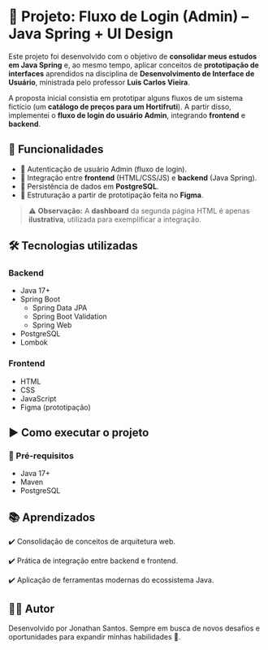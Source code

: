 # 🚀 Projeto: Fluxo de Login (Admin) – Java Spring + UI Design  

Este projeto foi desenvolvido com o objetivo de **consolidar meus estudos em Java Spring** e, ao mesmo tempo, aplicar conceitos de **prototipação de interfaces** aprendidos na disciplina de **Desenvolvimento de Interface de Usuário**, ministrada pelo professor **Luis Carlos Vieira**.  

A proposta inicial consistia em prototipar alguns fluxos de um sistema fictício (um **catálogo de preços para um Hortifruti**). A partir disso, implementei o **fluxo de login do usuário Admin**, integrando **frontend** e **backend**.  


## 📌 Funcionalidades  
- 🔑 Autenticação de usuário Admin (fluxo de login).  
- 🔗 Integração entre **frontend** (HTML/CSS/JS) e **backend** (Java Spring).  
- 💾 Persistência de dados em **PostgreSQL**.  
- 🎨 Estruturação a partir de prototipação feita no **Figma**.  

> ⚠️ **Observação:** A **dashboard** da segunda página HTML é apenas **ilustrativa**, utilizada para exemplificar a integração.  

## 🛠️ Tecnologias utilizadas  

### Backend  
- Java 17+  
- Spring Boot  
  - Spring Data JPA  
  - Spring Boot Validation  
  - Spring Web  
- PostgreSQL  
- Lombok  

### Frontend  
- HTML  
- CSS  
- JavaScript  
- Figma (prototipação)  

## ▶️ Como executar o projeto  

### 🔧 Pré-requisitos  
- Java 17+  
- Maven  
- PostgreSQL  

## 📚 Aprendizados

✔️ Consolidação de conceitos de arquitetura web.

✔️ Prática de integração entre backend e frontend.

✔️ Aplicação de ferramentas modernas do ecossistema Java.

## 👨‍💻 Autor

Desenvolvido por Jonathan Santos.
Sempre em busca de novos desafios e oportunidades para expandir minhas habilidades 🚀.
